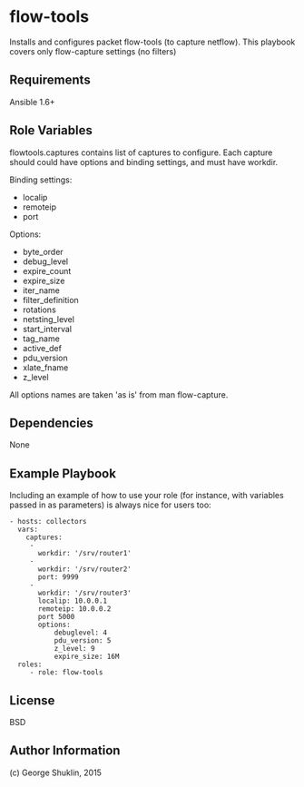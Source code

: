 flow-tools
=========

Installs and configures packet flow-tools (to capture netflow). This playbook covers only flow-capture settings (no filters)

Requirements
------------

Ansible 1.6+

Role Variables
--------------

flowtools.captures contains list of captures to configure. Each capture should could have options and binding settings, and must have
workdir.

Binding settings:
* localip
* remoteip
* port

Options:
* byte_order
* debug_level
* expire_count
* expire_size
* iter_name
* filter_definition
* rotations
* netsting_level
* start_interval
* tag_name
* active_def
* pdu_version
* xlate_fname
* z_level

All options names are taken 'as is' from man flow-capture.

Dependencies
------------

None

Example Playbook
----------------

Including an example of how to use your role (for instance, with variables passed in as parameters) is always nice for users too:


    - hosts: collectors
      vars:
        captures:
         -
           workdir: '/srv/router1'
         -
           workdir: '/srv/router2'
           port: 9999
         -
           workdir: '/srv/router3'
           localip: 10.0.0.1
           remoteip: 10.0.0.2
           port 5000
           options:
               debuglevel: 4
               pdu_version: 5
               z_level: 9
               expire_size: 16M
      roles:
         - role: flow-tools

License
-------

BSD

Author Information
------------------

(c) George Shuklin, 2015
